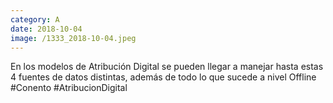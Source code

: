 ```yaml
--- 
category: A 
date: 2018-10-04 
image: /1333_2018-10-04.jpeg 
--- 
```


En los modelos de Atribución Digital se pueden llegar a manejar hasta estas 4 fuentes de datos distintas, además de todo lo que sucede a nivel Offline #Conento #AtribucionDigital